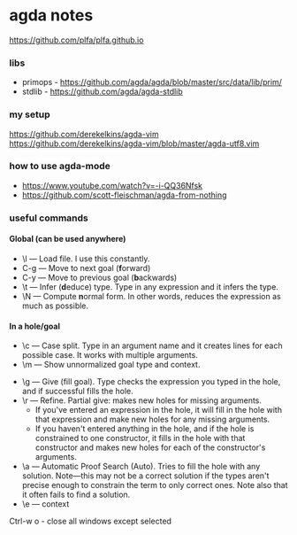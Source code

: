 # agda notes

https://github.com/plfa/plfa.github.io

### libs
- primops - https://github.com/agda/agda/blob/master/src/data/lib/prim/
- stdlib - https://github.com/agda/agda-stdlib

### my setup
https://github.com/derekelkins/agda-vim
https://github.com/derekelkins/agda-vim/blob/master/agda-utf8.vim

### how to use agda-mode
- https://www.youtube.com/watch?v=-i-QQ36Nfsk
- https://github.com/scott-fleischman/agda-from-nothing

### useful commands

#### Global (can be used anywhere)
* \l — Load file. I use this constantly.
* C-g	— Move to next goal (**f**orward)
* C-y — Move to previous goal (**b**ackwards)
* \t — Infer (**d**educe) type. Type in any expression and it infers the type.
* \N — Compute **n**ormal form. In other words, reduces the expression as much as possible.

#### In a hole/goal
* \c — Case split. Type in an argument name and it creates lines for each possible case. It works with multiple arguments.
* \m — Show unnormalized goal type and context.
<!-- * C-u C-u C-c C-Comma — Show fully normalized goal type and context. -->
* \g — Give (fill goal). Type checks the expression you typed in the hole, and if successful fills the hole.
* \r — Refine. Partial give: makes new holes for missing arguments.
  * If you've entered an expression in the hole, it will fill in the hole with that expression and make new holes for any missing arguments.
  * If you haven't entered anything in the hole, and if the hole is constrained to one constructor, it fills in the hole with that constructor and makes new holes for each of the constructor's arguments.
* \a — Automatic Proof Search (Auto). Tries to fill the hole with any solution. Note—this may not be a correct solution if the types aren't precise enough to constrain the term to only correct ones. Note also that it often fails to find a solution.
* \e — context

Ctrl-w o - close all windows except selected
